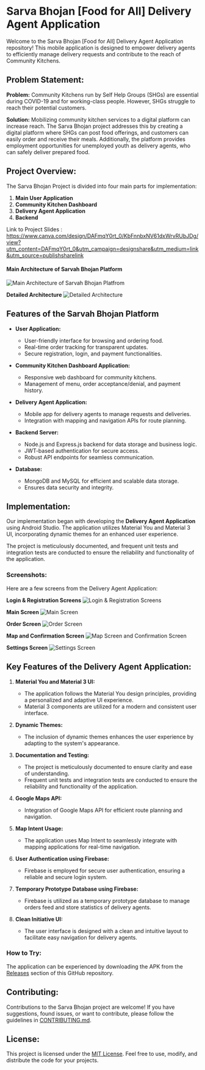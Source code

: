 # Sarva Bhojan [Food for All] Delivery Agent Application

Welcome to the Sarva Bhojan [Food for All] Delivery Agent Application repository! This mobile application is designed to empower delivery agents to efficiently manage delivery requests and contribute to the reach of Community Kitchens.

## Problem Statement:

**Problem:**
Community Kitchens run by Self Help Groups (SHGs) are essential during COVID-19 and for working-class people. However, SHGs struggle to reach their potential customers.

**Solution:**
Mobilizing community kitchen services to a digital platform can increase reach. The Sarva Bhojan project addresses this by creating a digital platform where SHGs can post food offerings, and customers can easily order and receive their meals. Additionally, the platform provides employment opportunities for unemployed youth as delivery agents, who can safely deliver prepared food.

## Project Overview:

The Sarva Bhojan Project is divided into four main parts for implementation:

1. **Main User Application**
2. **Community Kitchen Dashboard**
3. **Delivery Agent Application**
4. **Backend**


Link to Project Slides : https://www.canva.com/design/DAFmqY0rt_0/KbFnnbxNV61dxWrvRUbJDg/view?utm_content=DAFmqY0rt_0&utm_campaign=designshare&utm_medium=link&utm_source=publishsharelink


</hr>

<h4 style=" text-algin : center; ">Main Architecture of Sarvah Bhojan Platform</h4>

![Main Architecture of Sarvah Bhojan Platfrom](https://github.com/ujjwalr-y20cs161/Sarvah-Bhojan-Delivery-Agent/assets/95554295/32a623d4-4fe3-49b2-8a28-f927de225a94)



**Detailed Architecture**
![Detailed Architecture](https://github.com/ujjwalr-y20cs161/Sarvah-Bhojan-Delivery-Agent/assets/95554295/ccd38c24-0a56-4b61-bed6-62900de5b6b2)


## Features of the Sarvah Bhojan Platform

- **User Application:**
  - User-friendly interface for browsing and ordering food.
  - Real-time order tracking for transparent updates.
  - Secure registration, login, and payment functionalities.

- **Community Kitchen Dashboard Application:**
  - Responsive web dashboard for community kitchens.
  - Management of menu, order acceptance/denial, and payment history.

- **Delivery Agent Application:**
  - Mobile app for delivery agents to manage requests and deliveries.
  - Integration with mapping and navigation APIs for route planning.

- **Backend Server:**
  - Node.js and Express.js backend for data storage and business logic.
  - JWT-based authentication for secure access.
  - Robust API endpoints for seamless communication.

- **Database:**
  - MongoDB and MySQL for efficient and scalable data storage.
  - Ensures data security and integrity.


## Implementation:

Our implementation began with developing the **Delivery Agent Application** using Android Studio. The application utilizes Material You and Material 3 UI, incorporating dynamic themes for an enhanced user experience.


The project is meticulously documented, and frequent unit tests and integration tests are conducted to ensure the reliability and functionality of the application.

### Screenshots:

Here are a few screens from the Delivery Agent Application:


**Login & Registration Screens**
![Login & Registration Screens](https://github.com/ujjwalr-y20cs161/Sarvah-Bhojan-Delivery-Agent/assets/95554295/3253e775-0303-45d2-9b2a-9bacf8063e9b)



**Main Screen**
![Main Screen](https://github.com/ujjwalr-y20cs161/Sarvah-Bhojan-Delivery-Agent/assets/95554295/c5aaee49-4525-4d0a-a7ad-00b03648f433)



**Order Screen**
![Order Screen](https://github.com/ujjwalr-y20cs161/Sarvah-Bhojan-Delivery-Agent/assets/95554295/2b47b442-08e0-488d-a8f2-c20ce5641b07)



**Map and Confirmation Screen**
![Map Screen and Confirmation Screen](https://github.com/ujjwalr-y20cs161/Sarvah-Bhojan-Delivery-Agent/assets/95554295/ca7a2c87-c9a3-4dbb-aff9-00295a1635b9)



**Settings Screen**
![Settings Screen](https://github.com/ujjwalr-y20cs161/Sarvah-Bhojan-Delivery-Agent/assets/95554295/d1e73537-0b1d-4e5f-85f6-b178306c4dc4)





## Key Features of the Delivery Agent Application:

1. **Material You and Material 3 UI:**
   - The application follows the Material You design principles, providing a personalized and adaptive UI experience.
   - Material 3 components are utilized for a modern and consistent user interface.

2. **Dynamic Themes:**
   - The inclusion of dynamic themes enhances the user experience by adapting to the system's appearance.

3. **Documentation and Testing:**
   - The project is meticulously documented to ensure clarity and ease of understanding.
   - Frequent unit tests and integration tests are conducted to ensure the reliability and functionality of the application.

4. **Google Maps API:**
   - Integration of Google Maps API for efficient route planning and navigation.

5. **Map Intent Usage:**
   - The application uses Map Intent to seamlessly integrate with mapping applications for real-time navigation.

6. **User Authentication using Firebase:**
   - Firebase is employed for secure user authentication, ensuring a reliable and secure login system.

7. **Temporary Prototype Database using Firebase:**
   - Firebase is utilized as a temporary prototype database to manage orders feed and store statistics of delivery agents.

8. **Clean Initiative UI:**
   - The user interface is designed with a clean and intuitive layout to facilitate easy navigation for delivery agents.

### How to Try:

The application can be experienced by downloading the APK from the [Releases](https://github.com/ujjwalr-y20cs161/Sarvah-Bhojan-Delivery-Agent/releases) section of this GitHub repository.

## Contributing:

Contributions to the Sarva Bhojan project are welcome! If you have suggestions, found issues, or want to contribute, please follow the guidelines in [CONTRIBUTING.md](CONTRIBUTING.md).

## License:

This project is licensed under the [MIT License](LICENSE). Feel free to use, modify, and distribute the code for your projects.
